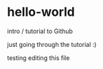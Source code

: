 # hello-world
intro / tutorial to Github

just going through the tutorial :)


testing editing this file